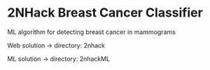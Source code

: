 # 2NHack Breast Cancer Classifier
ML algorithm for detecting breast cancer in mammograms

Web solution -> directory: 2nhack 

ML solution -> directory: 2nhackML

